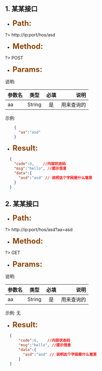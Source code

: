 ## 1. 某某接口
- **<font size=5 color=#8B4500>Path:</font>**

?>    http://ip:port/hos/asd
        
- **<font size=5 color=#8B4500>Method:</font>**

?>    POST

- **<font size=5 color=#8B4500>Params:</font>**

说明:

  | 参数名 | 类型 | 必填 | 说明 |
  | - | :-: | :-: | -: |
  | aa | String  | 是 | 用来查询的 |

示例:

```json
    {
      "aa":"asd"
    }
```

- **<font size=5 color=#8B4500>Result:</font>**
```json
  {
    "code":0,    //内部状态码
    "msg":"hello", //提示信息
    "data":{
      "asd":"asd" // 说明这个字段是什么意思
    }
  }
```

## 2. 某某接口

- **<font size=5 color=#8B4500> Path:</font>**

?>     http://ip:port/hos/asd?aa=asd
    
- **<font size=5 color=#8B4500>Method:</font>**

?>     GET

- **<font size=5 color=#8B4500>Params:</font>**

说明:

  | 参数名 | 类型 | 必填 | 说明 |
  | - | :-: | :-: | -: |
  | aa | String  | 是 | 用来查询的 |
  
示例:
    无

- **<font size=5 color=#8B4500>Result:</font>**
```json
  {
      "code":0,    //内部状态码
      "msg":"hello", //提示信息
      "data":{
        "asd":"asd" // 说明这个字段是什么意思
      }
  }
```